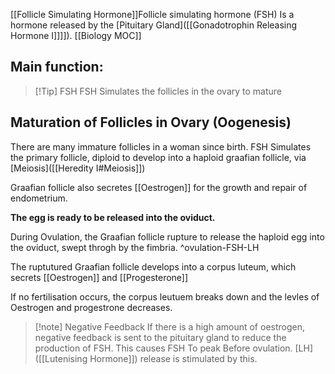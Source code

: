 [[Follicle Simulating Hormone]]Follicle simulating hormone (FSH) Is a hormone released by the [Pituitary Gland]([[Gonadotrophin Releasing Hormone I]]]]).
[[Biology MOC]]
## Main function:

>[!Tip] FSH
>FSH Simulates the follicles in the ovary to mature


## Maturation of Follicles in Ovary (Oogenesis)
There are many immature  follicles in a woman since birth.
FSH Simulates the primary follicle, diploid to develop into a haploid graafian follicle, via [Meiosis]([[Heredity I#Meiosis]])



Graafian follicle also secretes [[Oestrogen]] for the growth and repair of endometrium.

**The egg is ready to be released into the oviduct.**

During Ovulation, the Graafian follicle rupture to release the haploid egg into the oviduct, swept throgh by the fimbria.
^ovulation-FSH-LH

The ruptutured Graafian follicle develops into a corpus luteum, which secrets [[Oestrogen]] and [[Progesterone]]

If no fertilisation occurs, the corpus leutuem breaks down and the levles of Oestrogen and progestrone decreases.


> [!note] Negative Feedback
> If there is a high amount of oestrogen, negative feedback is sent to the pituitary gland to reduce the production of FSH. This causes FSH To peak Before ovulation. [LH]([[Lutenising Hormone]]) release is stimulated by this.


